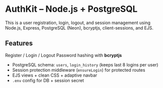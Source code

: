 # AuthKit – Node.js + PostgreSQL

This is a user registration, login, logout, and session management using Node.js, Express, PostgreSQL (Neon), bcryptjs, client-sessions, and EJS.

## Features
 Register / Login / Logout
 Password hashing with **bcryptjs**
- PostgreSQL schema: `users`, `login_history` (keeps last 8 logins per user)
- Session protection middleware (`ensureLogin`) for protected routes
- EJS views + clean CSS + adaptive navbar
- `.env` config for DB + session secret




